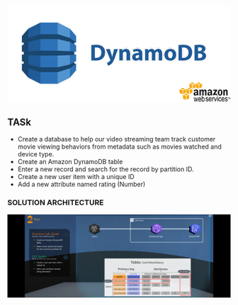 #

![aws_security](https://github.com/tuyojr/aws_cloud_quest/blob/main/images/dynamoDB.webp)

## TASk

- Create a database to help our video streaming team track customer movie viewing behaviors from metadata such as movies watched and device type.
- Create an Amazon DynamoDB table
- Enter a new record and search for the record by partition ID.
- Create a new user item with a unique ID
- Add a new attribute named rating (Number)

### SOLUTION ARCHITECTURE

![solution_architecture](https://github.com/tuyojr/aws_cloud_quest/blob/main/images/dynamoDB.png)
